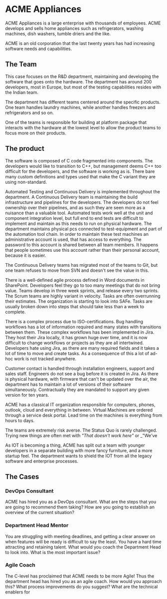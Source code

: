 # ACME Appliances

ACME Appliances is a large enterprise with thousands of employees. ACME develops and sells home appliances such as refrigerators,
washing machines, dish washers, tumble driers and the like.

ACME is an old corporation that the last twenty years has had increasing software needs and capabilities.

## The Team

This case focuses on the R&D department, maintaining and developing the software that goes onto the hardware.
The department has around 200 developers, most in Europe, but most of the testing capabilities resides with the Indian team.

The department has different teams centered around the specific products. One team handles laundry machines, while another handles freezers and refrigerators and so on.

One of the teams is responsible for building at platform package that interacts with the hardware at the lowest level to allow the product teams to focus more on their products.

## The product

The software is composed of C code fragmented into components. The developers would like to transition to C++, but management deems C++ too difficult for the developers,
and the software is working as is. There bare many custom definitions and types used that make the C variant they are using non-standard.

Automated Testing and Continuous Delivery is implemented throughout the department.
A Continuous Delivery team is maintaining the build infrastructure and pipelines for the developers. The developers do not feel ownership over their pipelines, and as such they
are seen more as a nuisance than a valuable tool.
Automated tests work well at the unit and component integration level, but full end to end tests are difficult to implement and maintain as this needs to run on physical hardware.
The department maintains physical pcs connected to test-equipment and part of the automation tool chain. In order to maintain these test machines an administrative account 
is used, that has access to everything. The password to this account is shared between all team members. It happens that people sometimes use this account rather than their
personal account, because it is easier.

The Continuous Delivery teams has migrated most of the teams to Git, but one team refuses to move from SVN and doesn't see the value in this.

There is a well-defined agile process defined in Word documents in SharePoint. Developers feel they go to too many meetings that do not bring value.
Teams develop in three week sprints, and release every two sprints.
The Scrum teams are highly variant in velocity. Tasks are often overrunning their estimates. The organization is starting to look into SAFe.
Tasks are usually broken down into steps that should take less than a week to complete.

There is a complex process due to ISO-certifications. Bug handling workflows has a lot of information required and many states with transitions between them.
These complex workflows has been implemented in Jira. They host their Jira locally, it has grown huge over time, and it is now difficult to change workflows or projects as they are all intertwined. Developers hate using Jira, as there are many required fields and it takes a lot of time to move and create tasks.
As a consequence of this a lot of ad-hoc work is not tracked anywhere.

Customer contact is handled through installation engineers, support and sales staff. Engineers do not see a bug before it is created in Jira.
As there is physical hardware, with firmware that can't be updated over the air, the department has to maintain a lot of versions of their software simultaneously.
Contractually they are mandated to support any given version for ten years.

ACME has a classical IT organization responsible for computers, phones, outlook, cloud and everything in between. Virtual Machines are ordered through a service desk portal.
Lead time on the machines is everything from hours to days.

The teams are extremely risk averse. The Status Quo is rarely challenged. Trying new things are often met with _"That doesn't work here"_ or _"We've 

As IOT is becoming a thing, ACME has split out a team with younger developers in a separate building with more fancy furniture, and a more startup feel. The department wants to shield the IOT from all the legacy software and enterprise processes.

## The Cases

### DevOps Consultant

ACME has hired you as a DevOps consultant. What are the steps that you are going to recommend them taking?
How are you going to establish an overview of the current situation?

### Department Head Mentor

You are struggling with meeting deadlines, and getting a clear answer on when features will be ready is difficult to say the least.
You have a hard time attracting and retaining talent. What would you coach the Department Head to look into. What is the most important issue?

### Agile Coach

The C-level has proclaimed that ACME needs to be more Agile! Thus the department head has hired you as an agile coach.
How would you approach this? What process improvements do you suggest? What are the technical enablers for
